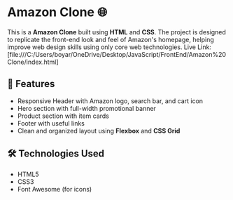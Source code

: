 # Amazon Clone 🌐

This is a **Amazon Clone** built using **HTML** and **CSS**. The project is designed to replicate the front-end look and feel of Amazon's homepage, helping improve web design skills using only core web technologies.
Live Link:[file:///C:/Users/boyar/OneDrive/Desktop/JavaScript/FrontEnd/Amazon%20Clone/index.html]
## 🚀 Features

- Responsive Header with Amazon logo, search bar, and cart icon
- Hero section with full-width promotional banner
- Product section with item cards
- Footer with useful links
- Clean and organized layout using **Flexbox** and **CSS Grid**

## 🛠️ Technologies Used

- HTML5
- CSS3
- Font Awesome (for icons)
